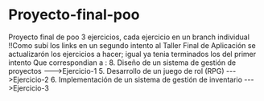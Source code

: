 # Proyecto-final-poo
Proyecto final de poo 3 ejercicios, cada ejercicio en un branch individual
!!Como subí los links en un segundo intento al Taller Final de Aplicación se
actualizarón los ejercicios a hacer; igual ya tenia terminados los del primer intento
Que correspondian a :
8. Diseño de un sistema de gestión de proyectos --->Ejercicio-1
5. Desarrollo de un juego de rol (RPG) --->Ejercicio-2
6. Implementación de un sistema de gestión de inventario  --->Ejercicio-3
